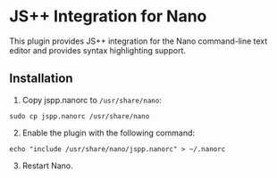 # JS++ Integration for Nano

This plugin provides JS++ integration for the Nano command-line text editor and provides syntax highlighting support.

## Installation

1. Copy jspp.nanorc to `/usr/share/nano`:

`sudo cp jspp.nanorc /usr/share/nano`

2. Enable the plugin with the following command:

`echo "include /usr/share/nano/jspp.nanorc" > ~/.nanorc`

3. Restart Nano.